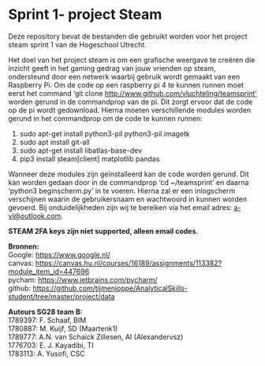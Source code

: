 <h1>Sprint 1- project Steam</h1>


Deze repository bevat de bestanden die gebruikt worden voor het project steam sprint 1 van de Hogeschool Utrecht. </br>

Het doel van het project steam is om een grafische weergave te creëren die inzicht geeft in het gaming gedrag van jouw vrienden op steam, ondersteund door een netwerk waarbij 	gebruik wordt gemaakt van een Raspberry Pi.
Om de code op een raspberry pi 4 te kunnen runnen moet eerst het command ‘git clone http://www.github.com/vluchteling/teamsprint’ worden gerund in de commandprop van de pi. Dit zorgt ervoor dat de code op de pi wordt gedownload. 
Hierna moeten verschillende modules worden gerund in het commandprop om de code te kunnen runnen:

1.  sudo apt-get install python3-pil python3-pil.imagetk
2.	sudo apt install git-all
3.	sudo apt-get install libatlas-base-dev
4.	pip3 install steam[client] matplotlib pandas 

Wanneer deze modules zijn geïnstalleerd kan de code worden gerund. Dit kan worden gedaan door in de commandprop ‘cd ~/teamsprint’ en daarna ‘python3 beginscherm.py’ in te voeren. Hierna zal er een inlogscherm verschijnen waarin de gebruikersnaam en wachtwoord in kunnen worden gevoerd.
Bij onduidelijkheden zijn wij te bereiken via het email adres: a-vl@outlook.com.</br>

<b> STEAM 2FA keys zijn niet supported, alleen email codes.</b>
 
<b>Bronnen:</b></br>
Google: https://www.google.nl/ </br>
canvas: https://canvas.hu.nl/courses/16189/assignments/113382?module_item_id=447696</br>
pycham: https://www.jetbrains.com/pycharm/</br>
github: https://github.com/tijmenjoppe/AnalyticalSkills-student/tree/master/project/data</br>
 
<b>Auteurs SG28 team B:</b></br>
1789397: F. Schaaf, BIM </br>
1780887: M. Kuijf, SD (Maartenk1)</br>
1789777: A.N. van Schaick Zillesen, AI (Alexandervsz)</br>
1776703: E. J. Kayadibi, TI</br>
1783113: A. Yusofi, CSC</br>
